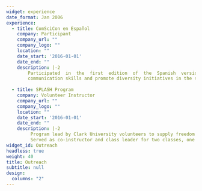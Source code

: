 ```yaml
---
widget: experience
date_format: Jan 2006
experience:
  - title: ComSciCon en Español
    company: Participant
    company_url: ""
    company_logo: ""
    location: ""
    date_start: '2016-01-01'
    date_end: ""
    description: |-2
        Participated  in  the  first  edition  of  the  Spanish  version  of  ComSciCon,  a  group  of workshops for graduate students to advance 
        communication skills and promote diversity initiatives in the sciences
        
  - title: SPLASH Program
    company: Volunteer Instructor
    company_url: ""
    company_logo: ""
    location: ""
    date_start: '2016-01-01'
    date_end: ""
    description: |-2
         Program lead by Clark University volunteers to supply freedom of classes outside the K-12 curriculum to local students. 
         Served as co-instructor and class leader for two classes, one on black hole and imaging geared and one on stars and galaxies
widget_id: Outreach
headless: true
weight: 40
title: Outreach
subtitle: null
design:
  columns: "2"
---
```

